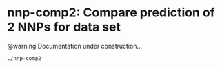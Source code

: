 nnp-comp2: Compare prediction of 2 NNPs for data set
====================================================

@warning
Documentation under construction...

```
./nnp-comp2
```
